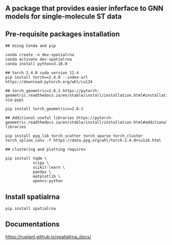 ## A package that provides easier inferface to GNN models for single-molecule ST data



## Pre-requisite packages installation

```
## Using Conda and pip

conda create -n dev-spatialrna
conda activate dev-spatialrna
conda install python=3.10.0

## torch 2.4.0 cuda version 12.4
pip install torch==2.4.0 --index-url https://download.pytorch.org/whl/cu124

## torch_geometric=2.6.1 https://pytorch-geometric.readthedocs.io/en/stable/install/installation.html#installation-via-pypi

pip install torch_geometric==2.6.1

## Additional useful libraries https://pytorch-geometric.readthedocs.io/en/stable/install/installation.html#additional-libraries

pip install pyg_lib torch_scatter torch_sparse torch_cluster torch_spline_conv -f https://data.pyg.org/whl/torch-2.4.0+cu124.html

## clustering and plotting requires

pip install tqdm \
            scipy \
            scikit-learn \
            pandas \
            matplotlib \
            opencv-python 
```

## Install spatialrna

```
pip install spatialrna
```

## Documentations

https://ruqianl.github.io/spatialrna_docs/